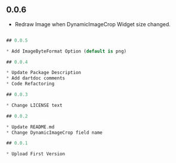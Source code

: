 ## 0.0.6

* Redraw Image when DynamicImageCrop Widget size changed.

```dart

## 0.0.5

* Add ImageByteFormat Option (default is png)

## 0.0.4

* Update Package Description
* Add dartdoc comments
* Code Refactoring

## 0.0.3

* Change LICENSE text

## 0.0.2

* Update README.md
* Change DynamicImageCrop field name

## 0.0.1

* Upload First Version

